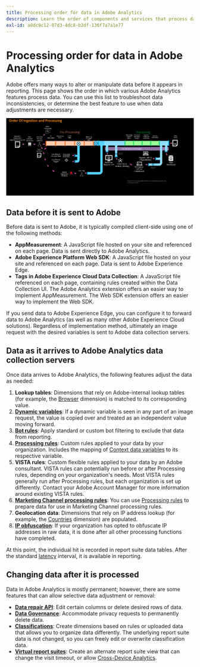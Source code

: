 ```yaml
---
title: Processing order for data in Adobe Analytics
description: Learn the order of components and services that process data in Adobe Analytics.
exl-id: a8dc9c12-07d3-4dc8-b2df-136f7a7a1e77
---
```

# Processing order for data in Adobe Analytics

Adobe offers many ways to alter or manipulate data before it appears in reporting. This page shows the order in which various Adobe Analytics features process data. You can use this list to troubleshoot data inconsistencies, or determine the best feature to use when data adjustments are necessary.

![Processing order](assets/processing-order.png)

## Data before it is sent to Adobe

Before data is sent to Adobe, it is typically compiled client-side using one of the following methods:

* **AppMeasurement**: A JavaScript file hosted on your site and referenced on each page. Data is sent directly to Adobe Analytics.
* **Adobe Experience Platform Web SDK**: A JavaScript file hosted on your site and referenced on each page. Data is sent to Adobe Experience Edge.
* **Tags in Adobe Experience Cloud Data Collection**: A JavaScript file referenced on each page, containing rules created within the Data Collection UI. The Adobe Analytics extension offers an easier way to implement AppMeasurement. The Web SDK extension offers an easier way to implement the Web SDK.

If you send data to Adobe Experience Edge, you can configure it to forward data to Adobe Analytics (as well as many other Adobe Experience Cloud solutions). Regardless of implementation method, ultimately an image request with the desired variables is sent to Adobe data collection servers.

## Data as it arrives to Adobe Analytics data collection servers

Once data arrives to Adobe Analytics, the following features adjust the data as needed:

1. **Lookup tables**: Dimensions that rely on Adobe-internal lookup tables (for example, the [Browser](/help/components/dimensions/browser.md) dimension) is matched to its corresponding value.
2. [**Dynamic variables**](/help/implement/vars/page-vars/dynamic-variables.md): If a dynamic variable is seen in any part of an image request, the value is copied over and treated as an independent value moving forward.
3. [**Bot rules**](/help/admin/admin/c-manage-report-suites/c-edit-report-suites/general/bot-removal/bot-rules.md): Apply standard or custom bot filtering to exclude that data from reporting.
4. [**Processing rules**](/help/admin/admin/c-manage-report-suites/c-edit-report-suites/general/c-processing-rules/processing-rules.md): Custom rules applied to your data by your organization. Includes the mapping of [Context data variables](/help/implement/vars/page-vars/contextdata.md) to its respective variable.
5. **VISTA rules**: Custom flexible rules applied to your data by an Adobe consultant. VISTA rules can potentially run before or after Processing rules, depending on your organization's needs. Most VISTA rules generally run after Processing rules, but each organization is set up differently. Contact your Adobe Account Manager for more information around existing VISTA rules.
6. [**Marketing Channel processing rules**](/help/admin/admin/c-manage-report-suites/c-edit-report-suites/marketing-channels/c-rules.md): You can use [Processing rules](/help/admin/admin/c-manage-report-suites/c-edit-report-suites/general/c-processing-rules/processing-rules.md) to prepare data for use in Marketing Channel processing rules.
7. **Geolocation data**: Dimensions that rely on IP address lookup (for example, the [Countries](/help/components/dimensions/countries.md) dimension) are populated.
8. [**IP obfuscation**](/help/admin/admin/c-manage-report-suites/c-edit-report-suites/general/general-acct-settings-admin.md): If your organization has opted to obfuscate IP addresses in raw data, it is done after all other processing functions have completed.

At this point, the individual hit is recorded in report suite data tables. After the standard [latency](latency.md) interval, it is available in reporting.

## Changing data after it is processed

Data in Adobe Analytics is mostly permanent; however, there are some features that can allow selective data adjustment or removal:

* [**Data repair API**](https://developer.adobe.com/analytics-apis/docs/2.0/guides/endpoints/data-repair/): Edit certain columns or delete desired rows of data.
* [**Data Governance**](/help/admin/c-data-governance/an-gdpr-workflow.md): Accommodate privacy requests to permanently delete data.
* [**Classifications**](/help/components/classifications/c-classifications.md): Create dimensions based on rules or uploaded data that allows you to organize data differently. The underlying report suite data is not changed, so you can freely edit or overwrite classification data.
* [**Virtual report suites**](/help/components/vrs/vrs-about.md): Create an alternate report suite view that can change the visit timeout, or allow [Cross-Device Analytics](/help/components/cda/overview.md).
